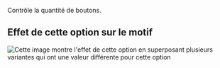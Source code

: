Contrôle la quantité de boutons.

## Effet de cette option sur le motif

![Cette image montre l'effet de cette option en superposant plusieurs variantes qui ont une valeur différente pour cette option](jaeger_buttons_sample.svg "Effet de cette option sur le motif")
